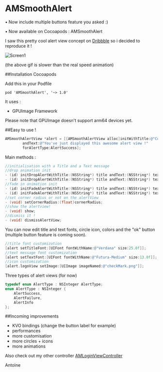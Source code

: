 AMSmoothAlert
==================
• Now include multiple buttons feature you asked :)

• Now available on Cocoapods : AMSmoothAlert


I saw this pretty cool alert view concept on [Dribbble](https://dribbble.com/shots/1523277-Success-Popup-for-Handybook-New-App-GIF?list=users&offset=0) so i decided to reproduce it !

![Screen1](https://raw.githubusercontent.com/mtonio91/AMSmoothAlert/master/screenCapture.gif)

(the above gif is slower than the real speed animation)

##Installation Cocoapods

Add this in your Podfile
```
pod 'AMSmoothAlert', '~> 1.0'
```
It uses : 
- GPUImage Framework


Please note that GPUImage doesn't support arm64 devices yet.

##Easy to use !
```objective-c
AMSmoothAlertView *alert = [[AMSmoothAlertView alloc]initWithTitle:@"Congrats !" 
        andText:@"You've just displayed this awesome alert view !" 
        forAlertType:AlertSuccess];
```


Main methods :

```objective-c
//initialisation with a Title and a Text message
//drop animation init
- (id) initDropAlertWithTitle:(NSString*) title andText:(NSString*) text andCancelButton: BOOL)hasCancelButton forAlertType:(AlertType) type;
- (id) initDropAlertWithTitle:(NSString*) title andText:(NSString*) text andCancelButton:(BOOL)hasCancelButton forAlertType:(AlertType) type andColor:(UIColor*) color;
//fade in animation init
- (id) initFadeAlertWithTitle:(NSString*) title andText:(NSString*) text andCancelButton:(BOOL)hasCancelButton forAlertType:(AlertType) type;
- (id) initFadeAlertWithTitle:(NSString*) title andText:(NSString*) text andCancelButton:(BOOL)hasCancelButton forAlertType:(AlertType) type andColor:(UIColor*) color;
//set corner radius or not on the alertView
- (void) setCornerRadius:(float)cornerRadius;
//show the alertview!
- (void) show;
//dismiss it !
- (void) dismissAlertView;

```
You can now edit title and text fonts, circle icon, colors and the "ok" button (multiple button feature is coming soon).
```objective-c
//title font customization
[alert setTitleFont:[UIFont fontWithName:@"Verdana" size:25.0f]];
//text message font customization
[alert setTextFont:[UIFont fontWithName:@"Futura-Medium" size:13.0f]];
//icon customization
[alert.logoView setImage:[UIImage imageNamed:@"checkMark.png"]];

```

Three types of alert views (for now)
```objective-c
typedef enum AlertType : NSInteger AlertType;
enum AlertType : NSInteger {
    AlertSuccess,
    AlertFailure,
    AlertInfo
};
```


##Incoming improvements

- KVO bindings (change the button label for example) 
- performances
- more customisation
- more circles + icons
- more animations


Also check out my other controller [AMLoginViewController](https://github.com/mtonio91/AMLoginViewController)


Antoine
